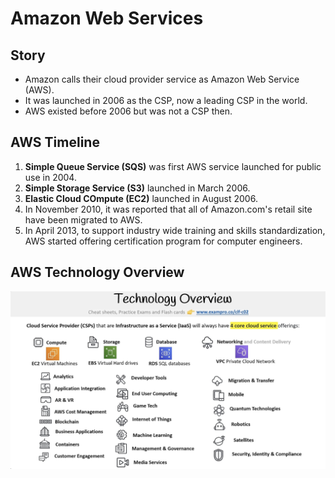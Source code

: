 # Amazon Web Services

## Story

- Amazon calls their cloud provider service as Amazon Web Service (AWS).
- It was launched in 2006 as the CSP, now a leading CSP in the world.
- AWS existed before 2006 but was not a CSP then.

## AWS Timeline

1. **Simple Queue Service (SQS)** was first AWS service launched for public use in 2004.
2. **Simple Storage Service (S3)** launched in March 2006.
3. **Elastic Cloud COmpute (EC2)** launched in August 2006.
4. In November 2010, it was reported that all of Amazon.com's retail site have been migrated to AWS.
5. In April 2013, to support industry wide training and skills standardization, AWS started offering certification program for computer engineers.

## AWS Technology Overview

<!-- markdownlint-disable MD033 -->
<img src="https://github.com/tanishqharit/AWS_CLF_C02/blob/main/Z_Images/AWS_Technology_Overview.png" alt="AWS_Technology_Overview" width="900"/>